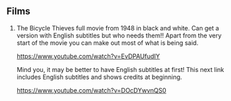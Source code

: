 ## Films

1.  The Bicycle Thieves full movie from 1948 in black and white. Can get a version with English subtitles but who needs them!! Apart from the very start of the movie you can make out most of what is being said.

    https://www.youtube.com/watch?v=EvDPAUfudIY
    
    Mind you, it may be better to have English subtitles at first! This next link includes English subtitles and shows credits at beginning.
    
    https://www.youtube.com/watch?v=DOcDYwvnQS0